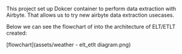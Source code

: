 This project set up Dokcer container to perform data extraction with Airbyte. That allows us to try new airbyte data extraction usecases.

Below we can see the flowchart of into the architecture of ELT/ETLT created:

[flowchart](assets/weather - elt_etlt diagram.png)
